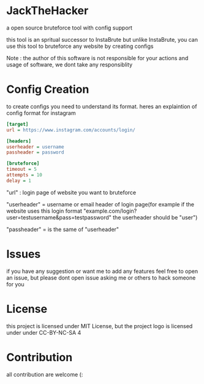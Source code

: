 # JackTheHacker
a open source bruteforce tool with config support

this tool is an spritual successor to InstaBrute but unlike InstaBrute, you can use this tool to bruteforce any website by creating configs

Note : the author of this software is not responsible for your actions and usage of software, we dont take any responsiblity

# Config Creation
to create configs you need to understand its format. heres an explaintion of config format for instagram

```ini
[target]
url = https://www.instagram.com/accounts/login/

[headers]
userheader = username
passheader = password

[bruteforce]
timeout = 5
attempts = 10
delay = 1
```
"url" : login page of website you want to bruteforce

"userheader" = username or email header of login page(for example if the website uses this login format "example.com/login?user=testusername&pass=testpassword" the userheader should be "user") 

"passheader" = is the same of "userheader"

# Issues

if you have any suggestion or want me to add any features feel free to open an issue, but please dont open issue asking me or others to hack someone for you

# License

this project is licensed under MIT License, but the project logo is licensed under under CC-BY-NC-SA 4 

# Contribution

all contribution are welcome (:
